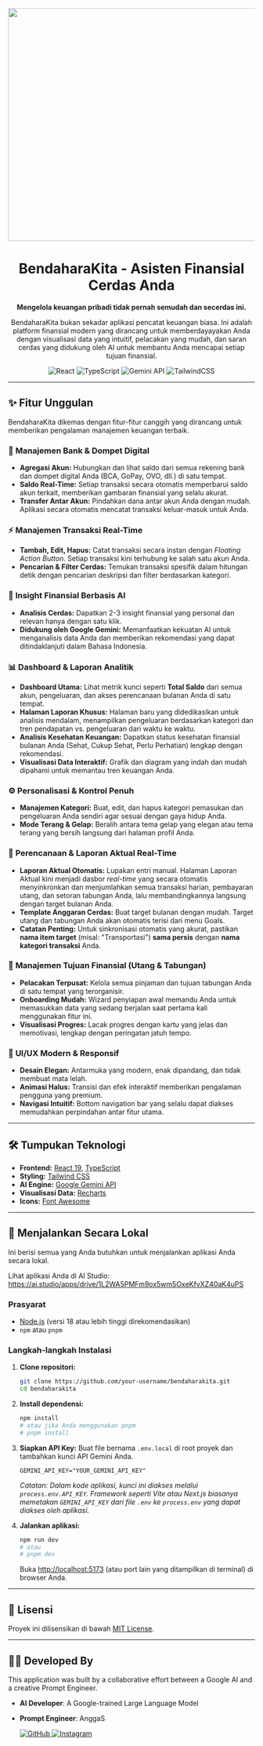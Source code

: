 <div align="center">
<img width="1200" height="475" alt="GHBanner" src="https://github.com/user-attachments/assets/0aa67016-6eaf-458a-adb2-6e31a0763ed6" />
</div>

<div align="center">

# BendaharaKita - Asisten Finansial Cerdas Anda

**Mengelola keuangan pribadi tidak pernah semudah dan secerdas ini.**

BendaharaKita bukan sekadar aplikasi pencatat keuangan biasa. Ini adalah platform finansial modern yang dirancang untuk memberdayayakan Anda dengan visualisasi data yang intuitif, pelacakan yang mudah, dan saran cerdas yang didukung oleh AI untuk membantu Anda mencapai setiap tujuan finansial.

![React](https://img.shields.io/badge/React-19-blue?style=for-the-badge&logo=react)
![TypeScript](https://img.shields.io/badge/TypeScript-5.x-blue?style=for-the-badge&logo=typescript)
![Gemini API](https://img.shields.io/badge/Google-Gemini_API-red?style=for-the-badge&logo=google)
![TailwindCSS](https://img.shields.io/badge/Tailwind-CSS-cyan?style=for-the-badge&logo=tailwindcss)

</div>

---

## ✨ Fitur Unggulan

BendaharaKita dikemas dengan fitur-fitur canggih yang dirancang untuk memberikan pengalaman manajemen keuangan terbaik.

### 🏦 **Manajemen Bank & Dompet Digital**
- **Agregasi Akun:** Hubungkan dan lihat saldo dari semua rekening bank dan dompet digital Anda (BCA, GoPay, OVO, dll.) di satu tempat.
- **Saldo Real-Time:** Setiap transaksi secara otomatis memperbarui saldo akun terkait, memberikan gambaran finansial yang selalu akurat.
- **Transfer Antar Akun:** Pindahkan dana antar akun Anda dengan mudah. Aplikasi secara otomatis mencatat transaksi keluar-masuk untuk Anda.

### ⚡ **Manajemen Transaksi Real-Time**
- **Tambah, Edit, Hapus:** Catat transaksi secara instan dengan *Floating Action Button*. Setiap transaksi kini terhubung ke salah satu akun Anda.
- **Pencarian & Filter Cerdas:** Temukan transaksi spesifik dalam hitungan detik dengan pencarian deskripsi dan filter berdasarkan kategori.

### 🧠 **Insight Finansial Berbasis AI**
- **Analisis Cerdas:** Dapatkan 2-3 insight finansial yang personal dan relevan hanya dengan satu klik.
- **Didukung oleh Google Gemini:** Memanfaatkan kekuatan AI untuk menganalisis data Anda dan memberikan rekomendasi yang dapat ditindaklanjuti dalam Bahasa Indonesia.

### 📊 **Dashboard & Laporan Analitik**
- **Dashboard Utama:** Lihat metrik kunci seperti **Total Saldo** dari semua akun, pengeluaran, dan akses perencanaan bulanan Anda di satu tempat.
- **Halaman Laporan Khusus:** Halaman baru yang didedikasikan untuk analisis mendalam, menampilkan pengeluaran berdasarkan kategori dan tren pendapatan vs. pengeluaran dari waktu ke waktu.
- **Analisis Kesehatan Keuangan:** Dapatkan status kesehatan finansial bulanan Anda (Sehat, Cukup Sehat, Perlu Perhatian) lengkap dengan rekomendasi.
- **Visualisasi Data Interaktif:** Grafik dan diagram yang indah dan mudah dipahami untuk memantau tren keuangan Anda.

### ⚙️ **Personalisasi & Kontrol Penuh**
- **Manajemen Kategori:** Buat, edit, dan hapus kategori pemasukan dan pengeluaran Anda sendiri agar sesuai dengan gaya hidup Anda.
- **Mode Terang & Gelap:** Beralih antara tema gelap yang elegan atau tema terang yang bersih langsung dari halaman profil Anda.

### 🎯 **Perencanaan & Laporan Aktual Real-Time**
- **Laporan Aktual Otomatis:** Lupakan entri manual. Halaman Laporan Aktual kini menjadi dasbor *real-time* yang secara otomatis menyinkronkan dan menjumlahkan semua transaksi harian, pembayaran utang, dan setoran tabungan Anda, lalu membandingkannya langsung dengan target bulanan Anda.
- **Template Anggaran Cerdas:** Buat target bulanan dengan mudah. Target utang dan tabungan Anda akan otomatis terisi dari menu Goals.
- **Catatan Penting:** Untuk sinkronisasi otomatis yang akurat, pastikan **nama item target** (misal: "Transportasi") **sama persis** dengan **nama kategori transaksi** Anda.

### 🚀 **Manajemen Tujuan Finansial (Utang & Tabungan)**
- **Pelacakan Terpusat:** Kelola semua pinjaman dan tujuan tabungan Anda di satu tempat yang terorganisir.
- **Onboarding Mudah:** Wizard penyiapan awal memandu Anda untuk memasukkan data yang sedang berjalan saat pertama kali menggunakan fitur ini.
- **Visualisasi Progres:** Lacak progres dengan kartu yang jelas dan memotivasi, lengkap dengan peringatan jatuh tempo.

### 🎨 **UI/UX Modern & Responsif**
- **Desain Elegan:** Antarmuka yang modern, enak dipandang, dan tidak membuat mata lelah.
- **Animasi Halus:** Transisi dan efek interaktif memberikan pengalaman pengguna yang premium.
- **Navigasi Intuitif:** Bottom navigation bar yang selalu dapat diakses memudahkan perpindahan antar fitur utama.

---

## 🛠️ Tumpukan Teknologi

- **Frontend:** [React 19](https://react.dev/), [TypeScript](https://www.typescriptlang.org/)
- **Styling:** [Tailwind CSS](https://tailwindcss.com/)
- **AI Engine:** [Google Gemini API](https://ai.google.dev/)
- **Visualisasi Data:** [Recharts](https://recharts.org/)
- **Icons:** [Font Awesome](https://fontawesome.com/)

---

## 🚀 Menjalankan Secara Lokal

Ini berisi semua yang Anda butuhkan untuk menjalankan aplikasi Anda secara lokal.

Lihat aplikasi Anda di AI Studio: https://ai.studio/apps/drive/1L2WA5PMFm9ox5wm5OxeKfvXZ40aK4uPS

### Prasyarat

- [Node.js](https://nodejs.org/) (versi 18 atau lebih tinggi direkomendasikan)
- `npm` atau `pnpm`

### Langkah-langkah Instalasi

1.  **Clone repositori:**
    ```bash
    git clone https://github.com/your-username/bendaharakita.git
    cd bendaharakita
    ```

2.  **Install dependensi:**
    ```bash
    npm install
    # atau jika Anda menggunakan pnpm
    # pnpm install
    ```

3.  **Siapkan API Key:**
    Buat file bernama `.env.local` di root proyek dan tambahkan kunci API Gemini Anda.
    ```
    GEMINI_API_KEY="YOUR_GEMINI_API_KEY"
    ```
    *Catatan: Dalam kode aplikasi, kunci ini diakses melalui `process.env.API_KEY`. Framework seperti Vite atau Next.js biasanya memetakan `GEMINI_API_KEY` dari file `.env` ke `process.env` yang dapat diakses oleh aplikasi.*

4.  **Jalankan aplikasi:**
    ```bash
    npm run dev
    # atau
    # pnpm dev
    ```

    Buka [http://localhost:5173](http://localhost:5173) (atau port lain yang ditampilkan di terminal) di browser Anda.

---

## 📄 Lisensi

Proyek ini dilisensikan di bawah [MIT License](LICENSE).

---

## 👨‍💻 Developed By

This application was built by a collaborative effort between a Google AI and a creative Prompt Engineer.

- **AI Developer**: A Google-trained Large Language Model
- **Prompt Engineer**: AnggaS
  
  <a href="https://github.com/Asamaludi26" target="_blank">
    <img src="https://img.shields.io/badge/GitHub-Asamaludi26-181717?style=for-the-badge&logo=github" alt="GitHub">
  </a>
  <a href="https://www.instagram.com/asmlds1/" target="_blank">
    <img src="https://img.shields.io/badge/Instagram-asmlds1-E4405F?style=for-the-badge&logo=instagram" alt="Instagram">
  </a>